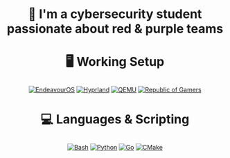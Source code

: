 # <p align="center">🔐 I'm a cybersecurity student passionate about red & purple teams</p>

<!-- Badges Bentos: https://bentos.jkominovic.dev/ -->

# <p align="center">🖥️ Working Setup</p>

<div align="center">
  <a href="https://endeavouros.com/"><img src="https://bentos.jkominovic.dev/api/v1/generic-card?icon=siEndeavouros&subtitle=USE+EOS+BTW&size=square&rounded=24" alt="EndeavourOS"/></a>
  <a href="https://hyprland.org/"><img src="https://bentos.jkominovic.dev/api/v1/generic-card?icon=siHyprland&subtitle=Hyprland&size=square&rounded=24" alt="Hyprland"/></a>
  <a href="https://www.qemu.org"><img src="https://bentos.jkominovic.dev/api/v1/generic-card?icon=siQemu&subtitle=VM&size=square&rounded=24" alt="QEMU"/></a>
  <a href="https://rog.asus.com/"><img src="https://bentos.jkominovic.dev/api/v1/generic-card?icon=siRepublicofgamers&subtitle=ROG&size=square&rounded=24" alt="Republic of Gamers"/></a>
</div>

# <p align="center">💻 Languages & Scripting</p>

<div align="center">
  <a href="https://www.gnu.org/software/bash/"><img src="https://bentos.jkominovic.dev/api/v1/generic-card?icon=siGnubash&subtitle=Bash&size=square&rounded=24" alt="Bash"/></a>
  <a href="https://python.org/"><img src="https://bentos.jkominovic.dev/api/v1/generic-card?icon=siPython&subtitle=Python&size=square&rounded=24" alt="Python"/></a>
  <a href="https://golang.org/"><img src="https://bentos.jkominovic.dev/api/v1/generic-card?icon=siGo&subtitle=Golang&size=square&rounded=24" alt="Go"/></a>
  <a href="https://cmake.org/"><img src="https://bentos.jkominovic.dev/api/v1/generic-card?icon=siCmake&subtitle=CMake&size=square&rounded=24" alt="CMake"/></a>
</div>
